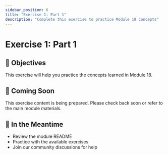 ```yaml
---
sidebar_position: 6
title: "Exercise 1: Part 1"
description: "Complete this exercise to practice Module 18 concepts"
---
```


# Exercise 1: Part 1

## 🎯 Objectives

This exercise will help you practice the concepts learned in Module 18.

## 📝 Coming Soon

This exercise content is being prepared. Please check back soon or refer to the main module materials.

## 🚀 In the Meantime

- Review the module README
- Practice with the available exercises
- Join our community discussions for help
